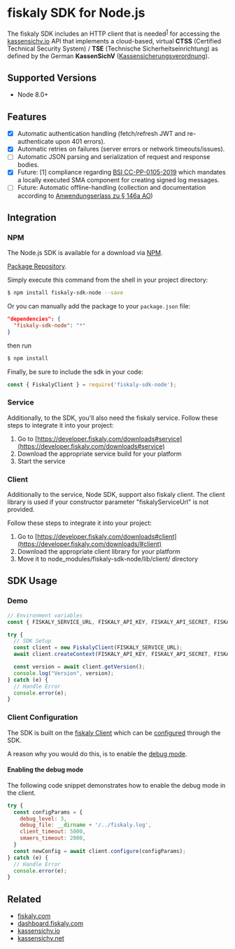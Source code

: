 # fiskaly SDK for Node.js

The fiskaly SDK includes an HTTP client that is needed<sup>[1](#fn1)</sup> for accessing the [kassensichv.io](https://kassensichv.io) API that implements a cloud-based, virtual **CTSS** (Certified Technical Security System) / **TSE** (Technische Sicherheitseinrichtung) as defined by the German **KassenSichV** ([Kassen­sich­er­ungsver­ord­nung](https://www.bundesfinanzministerium.de/Content/DE/Downloads/Gesetze/2017-10-06-KassenSichV.pdf)).

## Supported Versions

* Node 8.0+

## Features

- [X] Automatic authentication handling (fetch/refresh JWT and re-authenticate upon 401 errors).
- [X] Automatic retries on failures (server errors or network timeouts/issues).
- [ ] Automatic JSON parsing and serialization of request and response bodies.
- [X] Future: [<a name="fn1">1</a>] compliance regarding [BSI CC-PP-0105-2019](https://www.bsi.bund.de/SharedDocs/Downloads/DE/BSI/Zertifizierung/Reporte/ReportePP/pp0105b_pdf.pdf?__blob=publicationFile&v=7) which mandates a locally executed SMA component for creating signed log messages.
- [ ] Future: Automatic offline-handling (collection and documentation according to [Anwendungserlass zu § 146a AO](https://www.bundesfinanzministerium.de/Content/DE/Downloads/BMF_Schreiben/Weitere_Steuerthemen/Abgabenordnung/AO-Anwendungserlass/2019-06-17-einfuehrung-paragraf-146a-AO-anwendungserlass-zu-paragraf-146a-AO.pdf?__blob=publicationFile&v=1))

## Integration

### NPM

The Node.js SDK is available for a download via [NPM](https://npmjs.com/).

[Package Repository](https://npmjs.org/package/fiskaly-sdk-node).

Simply execute this command from the shell in your project directory:

```bash
$ npm install fiskaly-sdk-node --save
```

Or you can manually add the package to your `package.json` file:

```json
"dependencies": {
  "fiskaly-sdk-node": "*"
}
```
then run
```bash
$ npm install
```

Finally, be sure to include the sdk in your code:

```javascript
const { FiskalyClient } = require('fiskaly-sdk-node');
```

### Service

Additionally, to the SDK, you'll also need the fiskaly service. Follow these steps to integrate it into your project:

1. Go to [https://developer.fiskaly.com/downloads#service](https://developer.fiskaly.com/downloads#service)
2. Download the appropriate service build for your platform
3. Start the service

### Client

Additionally to the service, Node SDK, support also fiskaly client. 
The client library is used if your constructor parameter "fiskalyServiceUrl" is not provided.

Follow these steps to integrate it into your project:
1. Go to [https://developer.fiskaly.com/downloads#client](https://developer.fiskaly.com/downloads/#client)
2. Download the appropriate client library for your platform
3. Move it to node_modules/fiskaly-sdk-node/lib/client/ directory

## SDK Usage

### Demo

```javascript
// Environment variables
const { FISKALY_SERVICE_URL, FISKALY_API_KEY, FISKALY_API_SECRET, FISKALY_BASE_URL } = process.env;

try {
  // SDK Setup
  const client = new FiskalyClient(FISKALY_SERVICE_URL);
  await client.createContext(FISKALY_API_KEY, FISKALY_API_SECRET, FISKALY_BASE_URL);

  const version = await client.getVersion();
  console.log("Version", version);
} catch (e) {
  // Handle Error
  console.error(e);
}
```

### Client Configuration

The SDK is built on the [fiskaly Client](https://developer.fiskaly.com/en/docs/client-documentation) which can be [configured](https://developer.fiskaly.com/en/docs/client-documentation#configuration) through the SDK.

A reason why you would do this, is to enable the [debug mode](https://developer.fiskaly.com/en/docs/client-documentation#debug-mode).

#### Enabling the debug mode

The following code snippet demonstrates how to enable the debug mode in the client.

```javascript
try {
  const configParams = {
    debug_level: 3,
    debug_file: __dirname + '/../fiskaly.log',
    client_timeout: 5000,
    smaers_timeout: 2000,
  }
  const newConfig = await client.configure(configParams);
} catch (e) {
  // Handle Error
  console.error(e);
}
````

## Related

* [fiskaly.com](https://fiskaly.com)
* [dashboard.fiskaly.com](https://dashboard.fiskaly.com)
* [kassensichv.io](https://kassensichv.io)
* [kassensichv.net](https://kassensichv.net)
